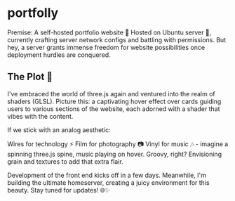 
# portfolly
Premise: A self-hosted portfolio website 🚀
Hosted on Ubuntu server 🐧, currently crafting server network configs and battling with permissions. But hey, a server grants immense freedom for website possibilities once deployment hurdles are conquered.

## The Plot 📜
I've embraced the world of three.js again and ventured into the realm of shaders (GLSL). Picture this: a captivating hover effect over cards guiding users to various sections of the website, each adorned with a shader that vibes with the content.

If we stick with an analog aesthetic:

Wires for technology ⚡
Film for photography 📷
Vinyl for music 🎶 - imagine a spinning three.js spine, music playing on hover. Groovy, right?
Envisioning grain and textures to add that extra flair.

Development of the front end kicks off in a few days. Meanwhile, I'm building the ultimate homeserver, creating a juicy environment for this beauty. Stay tuned for updates! 🌐✨
